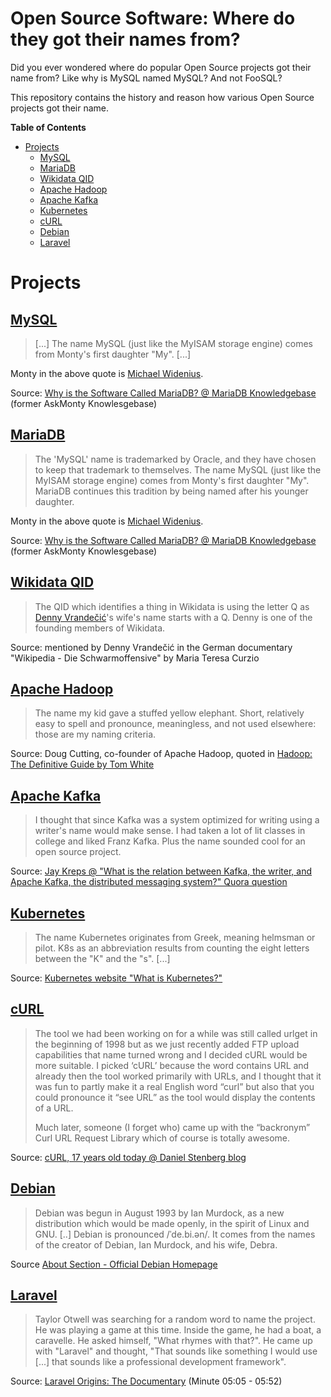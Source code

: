 # Open Source Software: Where do they got their names from?

Did you ever wondered where do popular Open Source projects got their name from?
Like why is MySQL named MySQL? And not FooSQL?

This repository contains the history and reason how various Open Source projects got their name.

<!-- START doctoc generated TOC please keep comment here to allow auto update -->
<!-- DON'T EDIT THIS SECTION, INSTEAD RE-RUN doctoc TO UPDATE -->
**Table of Contents**

- [Projects](#projects)
  - [MySQL](#mysql)
  - [MariaDB](#mariadb)
  - [Wikidata QID](#wikidata-qid)
  - [Apache Hadoop](#apache-hadoop)
  - [Apache Kafka](#apache-kafka)
  - [Kubernetes](#kubernetes)
  - [cURL](#curl)
  - [Debian](#debian)
  - [Laravel](#laravel)

<!-- END doctoc generated TOC please keep comment here to allow auto update -->

# Projects

## [MySQL](https://www.mysql.com/)

> [...] The name MySQL (just like the MyISAM storage engine) comes from Monty's first daughter "My". [...]

Monty in the above quote is [Michael Widenius](https://en.wikipedia.org/wiki/Michael_Widenius).

Source: [Why is the Software Called MariaDB? @ MariaDB Knowledgebase](https://mariadb.com/kb/en/why-is-the-software-called-mariadb/) (former AskMonty Knowlesgebase)

## [MariaDB](https://mariadb.org/)

> The 'MySQL' name is trademarked by Oracle, and they have chosen to keep that trademark to themselves. The name MySQL (just like the MyISAM storage engine) comes from Monty's first daughter "My". MariaDB continues this tradition by being named after his younger daughter.

Monty in the above quote is [Michael Widenius](https://en.wikipedia.org/wiki/Michael_Widenius).

Source: [Why is the Software Called MariaDB? @ MariaDB Knowledgebase](https://mariadb.com/kb/en/why-is-the-software-called-mariadb/) (former AskMonty Knowlesgebase)

## [Wikidata QID](https://www.wikidata.org)

> The QID which identifies a thing in Wikidata is using the letter Q as [Denny Vrandečić](https://en.wikipedia.org/wiki/Denny_Vrande%C4%8Di%C4%87)'s wife's name starts with a Q. Denny is one of the founding members of Wikidata.

Source: mentioned by Denny Vrandečić in the German documentary "Wikipedia - Die Schwarmoffensive" by Maria Teresa Curzio

## [Apache Hadoop](https://hadoop.apache.org/)

> The name my kid gave a stuffed yellow elephant. Short, relatively easy to spell and pronounce, meaningless, and not used elsewhere: those are my naming criteria.

Source: Doug Cutting, co-founder of Apache Hadoop, quoted in [Hadoop: The Definitive Guide by Tom White](https://www.oreilly.com/library/view/hadoop-the-definitive/9780596521974/)

## [Apache Kafka](https://kafka.apache.org/)

> I thought that since Kafka was a system optimized for writing using a writer's name would make sense. I had taken a lot of lit classes in college and liked Franz Kafka. Plus the name sounded cool for an open source project.

Source: [Jay Kreps @ "What is the relation between Kafka, the writer, and Apache Kafka, the distributed messaging system?" Quora question](https://www.quora.com/What-is-the-relation-between-Kafka-the-writer-and-Apache-Kafka-the-distributed-messaging-system/answer/Jay-Kreps)

## [Kubernetes](https://kubernetes.io/)

> The name Kubernetes originates from Greek, meaning helmsman or pilot. K8s as an abbreviation results from counting the eight letters between the "K" and the "s". [...]

Source: [Kubernetes website "What is Kubernetes?"](https://github.com/kubernetes/website/blob/f7688691e10716d66ac3fdd9c87a825c5065e109/content/en/docs/concepts/overview/what-is-kubernetes.md)

## [cURL](https://curl.se/)

> The tool we had been working on for a while was still called urlget in the beginning of 1998 but as we just recently added FTP upload capabilities that name turned wrong and I decided cURL would be more suitable. I picked ‘cURL’ because the word contains URL and already then the tool worked primarily with URLs, and I thought that it was fun to partly make it a real English word “curl” but also that you could pronounce it “see URL” as the tool would display the contents of a URL.
>
> Much later, someone (I forget who) came up with the “backronym” Curl URL Request Library which of course is totally awesome.

Source: [cURL, 17 years old today @ Daniel Stenberg blog](https://daniel.haxx.se/blog/2015/03/20/curl-17-years-old-today/)

## [Debian](https://www.debian.org/)

> Debian was begun in August 1993 by Ian Murdock, as a new distribution which would be made openly, in the spirit of Linux and GNU. [..]
> Debian is pronounced /ˈde.bi.ən/. It comes from the names of the creator of Debian, Ian Murdock, and his wife, Debra.

Source [About Section - Official Debian Homepage](https://www.debian.org/intro/about)

## [Laravel](https://laravel.com/)

> Taylor Otwell was searching for a random word to name the project.
> He was playing a game at this time. Inside the game, he had a boat, a caravelle.
> He asked himself, "What rhymes with that?". He came up with "Laravel" and thought, "That sounds like something I would use [...] that sounds like a professional development framework".

Source: [Laravel Origins: The Documentary](https://www.youtube.com/watch?v=127ng7botO4) (Minute 05:05 - 05:52)